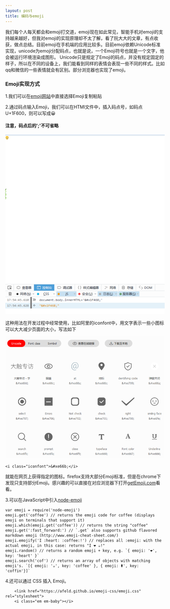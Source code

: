 ```yaml
---
layout: post
title: 编码与emoji
---
```


我们每个人每天都会和emoji打交道，emoji现在如此常见，智能手机对emoji的支持越来越好，但我对emoji的实现原理却不太了解，看了阮大大的文章，有点收获，做点总结。目前emoji在手机端的应用比较多。目前emoji依赖Unicode标准实现，unicode为emoji分配码点，也就是说，一个Emoji符号也就是一个文字，他会被运行环境渲染成图形。
Unicode只是规定了Emoji的码点，并没有规定固定的样子，所以在不同的设备上，我们能看到同样的表情会表现一些不同的样式。比如qq和微信的一些表情就会有区别。部分浏览器也实现了emoji。
### Emoji实现方式
1.我们可以在[emoji网站](http://getEmoji.com)中直接选择Emoji复制粘贴

2.通过码点输入Emoji，我们可以在HTMl文件中，插入码点号，如码点U+1F600，则可以写成&#x1F600;

#### 注意，码点后的';'不可省略

![实例](/img/emoji.png)

这种用法在开发过程中经常使用，比如阿里的iconfont中，用文字表示一些小图标可以大大减少页面的大小，写法如下

![example](/img/example.png)


~~~
<i class="iconfont">&#xe66b;</i>
~~~

就能在网页上获得指定的图标。firefox支持大部分Emoji标准，但是在chrome下发现只支持部分Emoji。感兴趣的可以直接在对应浏览器下打开[getEmoji.com](http://getEmoji.com)看看。

3.可以在JavaScript中引入[node-emoji](https://www.npmjs.com/package/node-emoji)

~~~
var emoji = require('node-emoji')
emoji.get('coffee') // returns the emoji code for coffee (displays emoji on terminals that support it) 
emoji.which(emoji.get('coffee')) // returns the string "coffee" 
emoji.get(':fast_forward:') // `.get` also supports github flavored markdown emoji (http://www.emoji-cheat-sheet.com/) 
emoji.emojify('I :heart: :coffee:!') // replaces all :emoji: with the actual emoji, in this case: returns "I ❤️ ☕️!" 
emoji.random() // returns a random emoji + key, e.g. `{ emoji: '❤️', key: 'heart' }` 
emoji.search('cof') // returns an array of objects with matching emoji's. `[{ emoji: '☕️', key: 'coffee' }, { emoji: ⚰', key: 'coffin'}]`
~~~

4.还可以通过 CSS 插入 Emoji。

~~~
    <link href="https://afeld.github.io/emoji-css/emoji.css" rel="stylesheet">
    <i class="em em-baby"></i>
~~~
